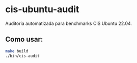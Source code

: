 # cis-ubuntu-audit

Auditoria automatizada para benchmarks CIS Ubuntu 22.04.

## Como usar:
```bash
make build
./bin/cis-audit
